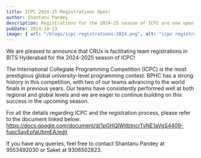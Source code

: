 ```yaml
---
title: ICPC 2024-25 Registrations Open!
author: Shantanu Pandey
description: Registrations for the 2024-25 season of ICPC are now open!
pubDate: 2024-10-13
image: { url: "/blogs/icpc-registrations-2024.png", alt: "icpc registrations" }
---
```


We are pleased to announce that CRUx is facilitating team registrations in BITS Hyderabad for the 2024-2025 season of ICPC!

The International Collegiate Programming Competition (ICPC) is the most prestigious global university-level programming contest. BPHC has a strong history in this competition, with two of our teams advancing to the world finals in previous years. Our teams have consistently performed well at both regional and global levels and we are eager to continue building on this success in the upcoming season.

For all the details regarding ICPC and the registration process, please refer to the document linked below:
https://docs.google.com/document/d/1pGHQlWjtbtncrTvNE1aVgS4409-fupcSayEofaUbmEA/edit

If you have any queries, feel free to contact Shantanu Pandey at 9553492030 or Saket at 9306502823.
